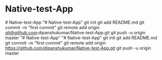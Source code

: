 # Native-test-App
#   N a t i v e - t e s t - A p p  
 "# Native-test-App"  git init git add README.md git commit -m "first commit" git remote add origin git@github.com:dipanshukumar/Native-test-App.git git push -u origin master
"# Native-test-App" 
"# Native-test-App"  git init git add README.md git commit -m "first commit" git remote add origin https://github.com/dipanshukumar/Native-test-App.git git push -u origin master
